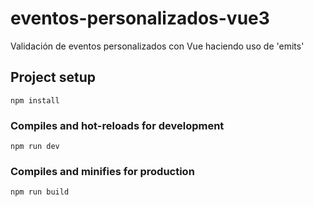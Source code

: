 # eventos-personalizados-vue3
Validación de eventos personalizados con Vue haciendo uso de 'emits'


## Project setup
```
npm install
```

### Compiles and hot-reloads for development
```
npm run dev
```

### Compiles and minifies for production
```
npm run build
```
